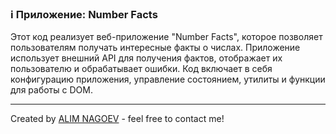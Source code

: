 ### ℹ️ Приложение: Number Facts

Этот код реализует веб-приложение "Number Facts", которое позволяет пользователям
получать интересные факты о числах. Приложение использует внешний API для получения
фактов, отображает их пользователю и обрабатывает ошибки. Код включает в себя
конфигурацию приложения, управление состоянием, утилиты и функции для работы с DOM.

-----
Created by [ALIM NAGOEV](https://github.com/nagoev-id) - feel free to contact me!

